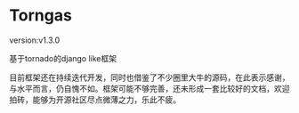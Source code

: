  Torngas 
==========
version:v1.3.0

基于tornado的django like框架

目前框架还在持续迭代开发，同时也借鉴了不少圈里大牛的源码，在此表示感谢，与水平而言，仍自愧不如。框架可能不够完善，还未形成一套比较好的文档，欢迎拍砖，能够为开源社区尽点微薄之力，乐此不疲。


